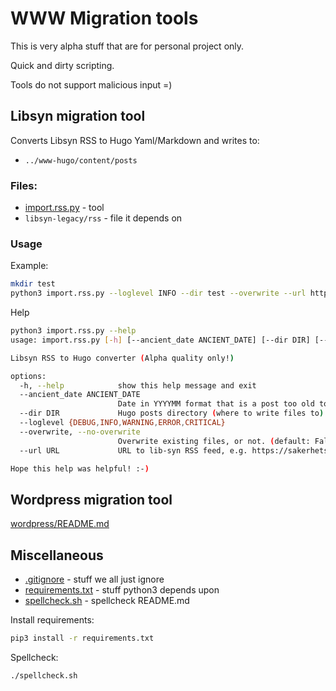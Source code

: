 # WWW Migration tools

This is very alpha stuff that are for personal project only.

Quick and dirty scripting.

Tools do not support malicious input =)

## Libsyn migration tool

Converts Libsyn RSS to Hugo Yaml/Markdown and writes to:
* `../www-hugo/content/posts`

### Files:

* [import.rss.py](import.rss.py) - tool
* `libsyn-legacy/rss` - file it depends on  

### Usage

Example:
``` bash
mkdir test
python3 import.rss.py --loglevel INFO --dir test --overwrite --url https://sakerhetspodcasten.libsyn.com/rss
```  

Help
``` bash
python3 import.rss.py --help
usage: import.rss.py [-h] [--ancient_date ANCIENT_DATE] [--dir DIR] [--loglevel {DEBUG,INFO,WARNING,ERROR,CRITICAL}] [--overwrite | --no-overwrite] --url URL

Libsyn RSS to Hugo converter (Alpha quality only!)

options:
  -h, --help            show this help message and exit
  --ancient_date ANCIENT_DATE
                        Date in YYYYMM format that is a post too old to migrate. Set to either of [None,none] to migrate all.
  --dir DIR             Hugo posts directory (where to write files to). Default: ../www-hugo/content/posts
  --loglevel {DEBUG,INFO,WARNING,ERROR,CRITICAL}
  --overwrite, --no-overwrite
                        Overwrite existing files, or not. (default: False)
  --url URL             URL to lib-syn RSS feed, e.g. https://sakerhetspodcasten.libsyn.com/rss

Hope this help was helpful! :-)
```

## Wordpress migration tool

[wordpress/README.md](wordpress/README.md)

## Miscellaneous

* [.gitignore](.gitignore) - stuff we all just ignore
* [requirements.txt](requirements.txt) - stuff python3 depends upon
* [spellcheck.sh](spellcheck.sh) - spellcheck README.md

Install requirements:
``` bash
pip3 install -r requirements.txt
```

Spellcheck:
``` bash
./spellcheck.sh
```

